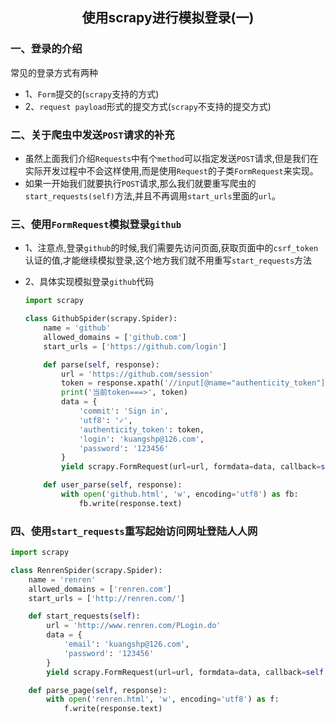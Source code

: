 ## <center>使用scrapy进行模拟登录(一)</center>

### 一、登录的介绍

  常见的登录方式有两种

* 1、`Form`提交的(`scrapy`支持的方式)
* 2、`request payload`形式的提交方式(`scrapy`不支持的提交方式)

### 二、关于爬虫中发送`POST`请求的补充

* 虽然上面我们介绍`Requests`中有个`method`可以指定发送`POST`请求,但是我们在实际开发过程中不会这样使用,而是使用`Request`的子类`FormRequest`来实现。
* 如果一开始我们就要执行`POST`请求,那么我们就要重写爬虫的`start_requests(self)`方法,并且不再调用`start_urls`里面的`url`。

### 三、使用`FormRequest`模拟登录`github`

* 1、注意点,登录`github`的时候,我们需要先访问页面,获取页面中的`csrf_token`认证的值,才能继续模拟登录,这个地方我们就不用重写`start_requests`方法
* 2、具体实现模拟登录`github`代码

  ```py
  import scrapy

  class GithubSpider(scrapy.Spider):
      name = 'github'
      allowed_domains = ['github.com']
      start_urls = ['https://github.com/login']

      def parse(self, response):
          url = 'https://github.com/session'
          token = response.xpath('//input[@name="authenticity_token"]/@value').get()
          print('当前token===>', token)
          data = {
              'commit': 'Sign in',
              'utf8': '✓',
              'authenticity_token': token,
              'login': 'kuangshp@126.com',
              'password': '123456'
          }
          yield scrapy.FormRequest(url=url, formdata=data, callback=self.user_parse)

      def user_parse(self, response):
          with open('github.html', 'w', encoding='utf8') as fb:
              fb.write(response.text)
  ```

### 四、使用`start_requests`重写起始访问网址登陆人人网

  ```py
  import scrapy

  class RenrenSpider(scrapy.Spider):
      name = 'renren'
      allowed_domains = ['renren.com']
      start_urls = ['http://renren.com/']

      def start_requests(self):
          url = 'http://www.renren.com/PLogin.do'
          data = {
              'email': 'kuangshp@126.com',
              'password': '123456'
          }
          yield scrapy.FormRequest(url=url, formdata=data, callback=self.parse_page)

      def parse_page(self, response):
          with open('renren.html', 'w', encoding='utf8') as f:
              f.write(response.text)
  ```
